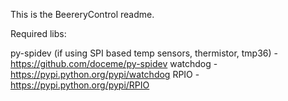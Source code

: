 This is the BeereryControl readme.

Required libs:

py-spidev (if using SPI based temp sensors, thermistor, tmp36)
	- https://github.com/doceme/py-spidev
watchdog
	- https://pypi.python.org/pypi/watchdog
RPIO
	- https://pypi.python.org/pypi/RPIO

